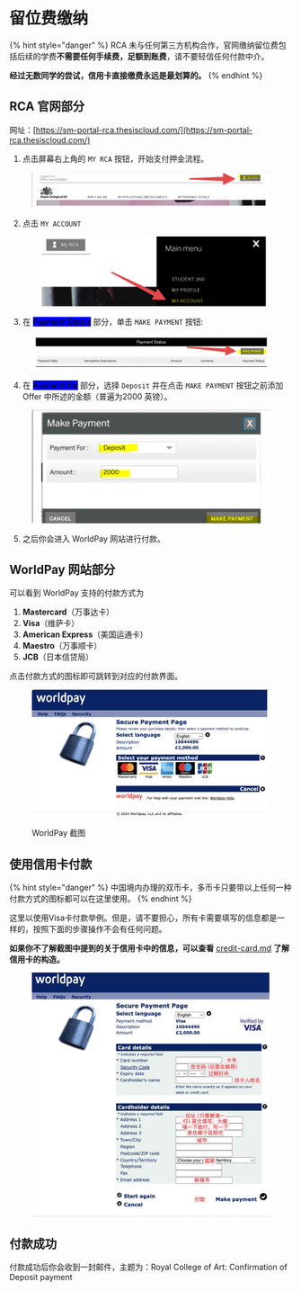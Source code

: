 # 留位费缴纳

{% hint style="danger" %}
RCA 未与任何第三方机构合作，官网缴纳留位费包括后续的学费**不需要任何手续费，足额到账费**，请不要轻信任何付款中介。

**经过无数同学的尝试，信用卡直接缴费永远是最划算的。**
{% endhint %}

## RCA 官网部分

网址：[https://sm-portal-rca.thesiscloud.com/](https://sm-portal-rca.thesiscloud.com/)

1. 点击屏幕右上角的 `MY RCA` 按钮，开始支付押金流程。

<figure><img src="../../../.gitbook/assets/2024-04-27 at 16.42.04 (1).jpg" alt=""><figcaption></figcaption></figure>

2. 点击 `MY ACCOUNT`

<figure><img src="../../../.gitbook/assets/2024-04-27 at 16.42.42.jpg" alt=""><figcaption></figcaption></figure>

3. 在 <mark style="background-color:blue;">Payment Status</mark> 部分，单击 `MAKE PAYMENT` 按钮:

<figure><img src="../../../.gitbook/assets/2024-04-27 at 16.44.03.jpg" alt=""><figcaption></figcaption></figure>

4. 在 <mark style="background-color:blue;">Payment for</mark> 部分，选择 `Deposit` 并在点击 `MAKE PAYMENT` 按钮之前添加 Offer 中所述的金额（普遍为2000 英镑）。

<figure><img src="../../../.gitbook/assets/2024-04-27 at 16.47.21.jpg" alt=""><figcaption></figcaption></figure>

5. 之后你会进入 WorldPay 网站进行付款。

## WorldPay 网站部分

可以看到 WorldPay 支持的付款方式为

1. **Mastercard**（万事达卡）
2. **Visa**（维萨卡）&#x20;
3. **American Express**（美国运通卡）
4. **Maestro**（万事顺卡）
5. **JCB**（日本信贷局）

点击付款方式的图标即可跳转到对应的付款界面。

<figure><img src="../../../.gitbook/assets/2024-04-27 at 16.50.37.jpg" alt=""><figcaption><p>WorldPay 截图</p></figcaption></figure>

## 使用信用卡付款

{% hint style="danger" %}
中国境内办理的双币卡，多币卡只要带以上任何一种付款方式的图标都可以在这里使用。
{% endhint %}

这里以使用Visa卡付款举例。但是，请不要担心，所有卡需要填写的信息都是一样的，按照下面的步骤操作不会有任何问题。

**如果你不了解截图中提到的关于信用卡中的信息，可以查看** [credit-card.md](../../../life-wiki/credit-card.md "mention") **了解信用卡的构造。**

<figure><img src="../../../.gitbook/assets/2024-04-27 at 16.58.56.jpg" alt=""><figcaption></figcaption></figure>

## 付款成功

付款成功后你会收到一封邮件，主题为：Royal College of Art: Confirmation of Deposit payment
